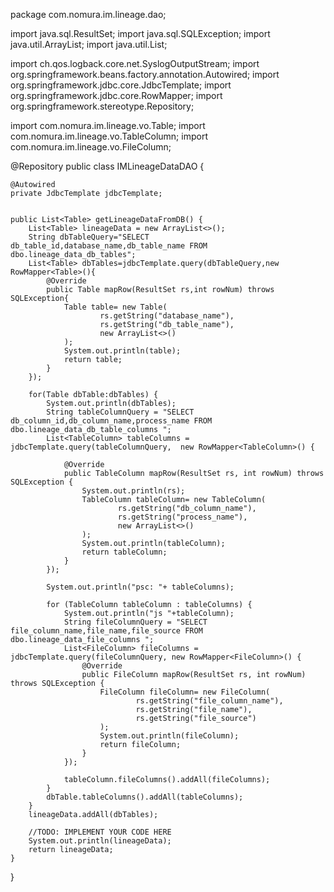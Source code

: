 package com.nomura.im.lineage.dao;

import java.sql.ResultSet;
import java.sql.SQLException;
import java.util.ArrayList;
import java.util.List;

import ch.qos.logback.core.net.SyslogOutputStream;
import org.springframework.beans.factory.annotation.Autowired;
import org.springframework.jdbc.core.JdbcTemplate;
import org.springframework.jdbc.core.RowMapper;
import org.springframework.stereotype.Repository;

import com.nomura.im.lineage.vo.Table;
import com.nomura.im.lineage.vo.TableColumn;
import com.nomura.im.lineage.vo.FileColumn;

@Repository
public class IMLineageDataDAO {

	@Autowired
	private JdbcTemplate jdbcTemplate;


	public List<Table> getLineageDataFromDB() {
		List<Table> lineageData = new ArrayList<>();
		String dbTableQuery="SELECT db_table_id,database_name,db_table_name FROM dbo.lineage_data_db_tables";
		List<Table> dbTables=jdbcTemplate.query(dbTableQuery,new RowMapper<Table>(){
			@Override
			public Table mapRow(ResultSet rs,int rowNum) throws SQLException{
				Table table= new Table(
						rs.getString("database_name"),
						rs.getString("db_table_name"),
						new ArrayList<>()
				);
				System.out.println(table);
				return table;
			}
		});

		for(Table dbTable:dbTables) {
			System.out.println(dbTables);
			String tableColumnQuery = "SELECT db_column_id,db_column_name,process_name FROM dbo.lineage_data_db_table_columns ";
			List<TableColumn> tableColumns = jdbcTemplate.query(tableColumnQuery,  new RowMapper<TableColumn>() {

				@Override
				public TableColumn mapRow(ResultSet rs, int rowNum) throws SQLException {
					System.out.println(rs);
					TableColumn tableColumn= new TableColumn(
							rs.getString("db_column_name"),
							rs.getString("process_name"),
							new ArrayList<>()
					);
					System.out.println(tableColumn);
					return tableColumn;
				}
			});

			System.out.println("psc: "+ tableColumns);

			for (TableColumn tableColumn : tableColumns) {
				System.out.println("js "+tableColumn);
				String fileColumnQuery = "SELECT file_column_name,file_name,file_source FROM dbo.lineage_data_file_columns ";
				List<FileColumn> fileColumns = jdbcTemplate.query(fileColumnQuery, new RowMapper<FileColumn>() {
					@Override
					public FileColumn mapRow(ResultSet rs, int rowNum) throws SQLException {
						FileColumn fileColumn= new FileColumn(
								rs.getString("file_column_name"),
								rs.getString("file_name"),
								rs.getString("file_source")
						);
						System.out.println(fileColumn);
						return fileColumn;
					}
				});

				tableColumn.fileColumns().addAll(fileColumns);
			}
			dbTable.tableColumns().addAll(tableColumns);
		}
		lineageData.addAll(dbTables);
		
		//TODO: IMPLEMENT YOUR CODE HERE
		System.out.println(lineageData);
		return lineageData;
	}
}
